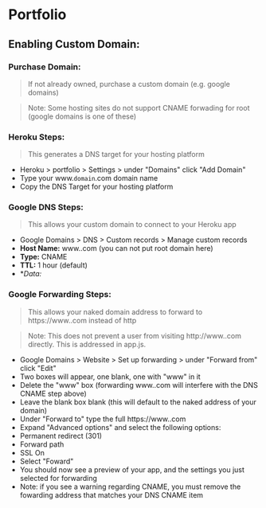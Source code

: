 # Portfolio

## Enabling Custom Domain:

### Purchase Domain:
> If not already owned, purchase a custom domain (e.g. google domains)

> Note: Some hosting sites do not support CNAME forwading for root (google domains is one of these)

### Heroku Steps:
> This generates a DNS target for your hosting platform

- Heroku > portfolio > Settings > under "Domains" click "Add Domain"
 - Type your www.`domain`.com domain name
 - Copy the DNS Target for your hosting platform

### Google DNS Steps:
> This allows your custom domain to connect to your Heroku app
 
- Google Domains > DNS > Custom records > Manage custom records
 - **Host Name:** www.<domain>.com (you can not put root domain here)
 - **Type:** CNAME
 - **TTL:** 1 hour (default)
 - **Data:* <DNS target copied from Heroku>
  
### Google Forwarding Steps:
> This allows your naked domain address to forward to https://www.<domain>.com instead of http
 
> Note: This does not prevent a user from visiting http://www.<domain>.com directly. This is addressed in app.js.
 
- Google Domains > Website > Set up forwarding > under "Forward from" click "Edit"
 - Two boxes will appear, one blank, one with "www" in it
  - Delete the "www" box (forwarding www.<custom domain>.com will interfere with the DNS CNAME step above)
  - Leave the blank box blank (this will default to the naked address of your domain)
- Under "Forward to" type the full https://www.<domain>.com
- Expand "Advanced options" and select the following options:
 - Permanent redirect (301)
 - Forward path
 - SSL On
 - Select "Foward"
 - You should now see a preview of your app, and the settings you just selected for forwarding
 - Note: if you see a warning regarding CNAME, you must remove the fowarding address that matches your DNS CNAME item
  
 



   
